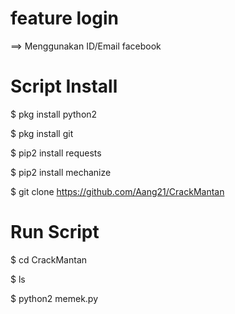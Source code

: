 # feature login
==> Menggunakan ID/Email facebook


# Script Install


$ pkg install python2

$ pkg install git

$ pip2 install requests

$ pip2 install mechanize

$ git clone https://github.com/Aang21/CrackMantan

# Run Script


$ cd CrackMantan

$ ls

$ python2 memek.py
